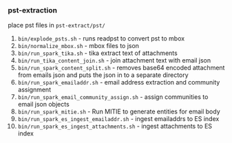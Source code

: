 ### pst-extraction

place pst files in `pst-extract/pst/`

1. `bin/explode_psts.sh`  - runs readpst to convert pst to mbox
1. `bin/normalize_mbox.sh` - mbox files to json
1. `bin/run_spark_tika.sh` - tika extract text of attachments
1. `bin/run_tika_content_join.sh` - join attachment text with email json
1. `bin/run_spark_content_split.sh` - removes base64 encoded attachment from emails json and puts the json in to a separate directory 
1. `bin/run_spark_emailaddr.sh` - email address extraction and community assignment
1. `bin/run_spark_email_community_assign.sh` - assign communities to email json objects 
1. `bin/run_spark_mitie.sh` - Run MITIE to generate entities for email body
1. `bin/run_spark_es_ingest_emailaddr.sh` - ingest emailaddrs to ES index 
1. `bin/run_spark_es_ingest_attachments.sh` - ingest attachments to ES index 


